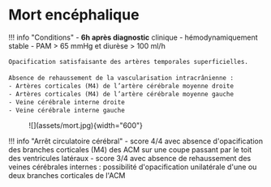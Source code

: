 # Mort encéphalique

!!! info "Conditions"
    - **6h après diagnostic** clinique
    - hémodynamiquement stable
    - PAM > 65 mmHg et diurèse > 100 ml/h

``` title="IV-, 20s, 60s après injection de 2 ml/kg (max 120) à 3 cc/s"
Opacification satisfaisante des artères temporales superficielles.

Absence de rehaussement de la vascularisation intracrânienne :
- Artères corticales (M4) de l’artère cérébrale moyenne droite 
- Artères corticales (M4) de l’artère cérébrale moyenne gauche
- Veine cérébrale interne droite
- Veine cérébrale interne gauche
```

<figure markdown="span">
    ![](assets/mort.jpg){width="600"}
</figure>

!!! info "Arrêt circulatoire cérébral"
    - score 4/4 avec absence d'opacification des branches corticales (M4) des ACM sur une coupe passant par le toit des ventricules latéraux
    - score 3/4 avec absence de rehaussement des veines cérébrales internes : possibilité d'opacification unilatérale d'une ou deux branches corticales de l'ACM